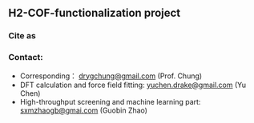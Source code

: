 ## H2-COF-functionalization project

### Cite as


### Contact:
- Corresponding： drygchung@gmail.com (Prof. Chung)
- DFT calculation and force field fitting: yuchen.drake@gmail.com (Yu Chen)
- High-throughput screening and machine learning part: sxmzhaogb@gmai.com (Guobin Zhao)
